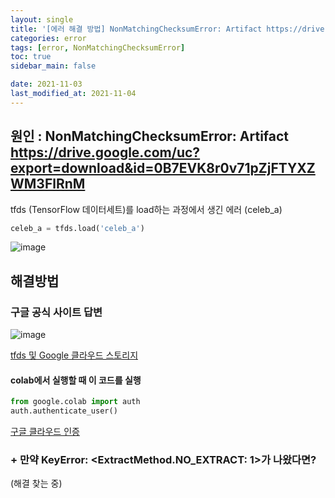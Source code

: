```yaml
---
layout: single
title: '[에러 해결 방법] NonMatchingChecksumError: Artifact https://drive.google.com/uc?export=download&id=0B7EVK8r0v71pZjFTYXZWM3FlRnM'
categories: error
tags: [error, NonMatchingChecksumError]
toc: true
sidebar_main: false

date: 2021-11-03
last_modified_at: 2021-11-04
---
```


## 원인 : NonMatchingChecksumError: Artifact https://drive.google.com/uc?export=download&id=0B7EVK8r0v71pZjFTYXZWM3FlRnM 

tfds (TensorFlow 데이터세트)를 load하는 과정에서 생긴 에러
(celeb_a)

```python
celeb_a = tfds.load('celeb_a')
```

![image](https://user-images.githubusercontent.com/78655692/140298490-78dacbbc-1b79-4299-865d-17c9d9e6b495.png)



## 해결방법

### 구글 공식 사이트 답변
![image](https://user-images.githubusercontent.com/78655692/140298711-f4d0ec60-67a1-4d9a-a179-ae8904687412.png)

[tfds 및 Google 클라우드 스토리지](https://www.tensorflow.org/datasets/gcs)

#### colab에서 실행할 때 이 코드를 실행
```python
from google.colab import auth
auth.authenticate_user()
```

[구글 클라우드 인증](https://cloud.google.com/docs/authentication/getting-started#windows)

### + 만약 KeyError: <ExtractMethod.NO_EXTRACT: 1>가 나왔다면?
(해결 찾는 중) 
